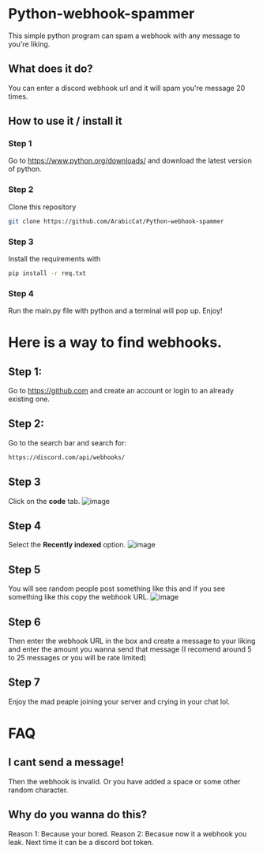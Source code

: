 # Python-webhook-spammer
This simple python program can spam a webhook with any message to you're liking.
## What does it do?
You can enter a discord webhook url and it will spam you're message 20 times.

## How to use it / install it

### Step 1
Go to https://www.python.org/downloads/ and download the latest version of  python.

### Step 2 
Clone this repository
```sh
git clone https://github.com/ArabicCat/Python-webhook-spammer
```
### Step 3
Install the requirements with
```sh
pip install -r req.txt
```
### Step 4 
Run the main.py file with python and a terminal will pop up. Enjoy!


# Here is a way to find webhooks.

## Step 1:
Go to https://github.com and create an account or login to an already existing one.
## Step 2:
Go to the search bar and search for: 
```sh
https://discord.com/api/webhooks/
```
## Step 3
Click on the **code** tab.
![image](https://user-images.githubusercontent.com/114680621/207132507-c3cf599c-9d16-40da-a869-327b2f87a9ad.png)
## Step 4
Select the **Recently indexed** option.
![image](https://user-images.githubusercontent.com/114680621/207133837-08f61132-c2dd-45fc-b1d0-e4abcb21da94.png)
## Step 5
You will see random people post something like this and if you see something like this copy the webhook URL. 
![image](https://user-images.githubusercontent.com/114680621/207136936-f8deee3b-4f44-475c-a2b1-90858074fef7.png)
## Step 6 
Then enter the webhook URL in the box and create a message to your liking and enter the amount you wanna send that message (I recomend around 5 to 25 messages or you will be rate limited)
## Step 7
Enjoy the mad peaple joining your server and crying in your chat lol.

# FAQ

## I cant send a message!
Then the webhook is invalid. Or you have added a space or some other random character.

## Why do you wanna do this?
Reason 1: Because your bored.
Reason 2: Becasue now it a webhook you leak. Next time it can be a discord bot token.

